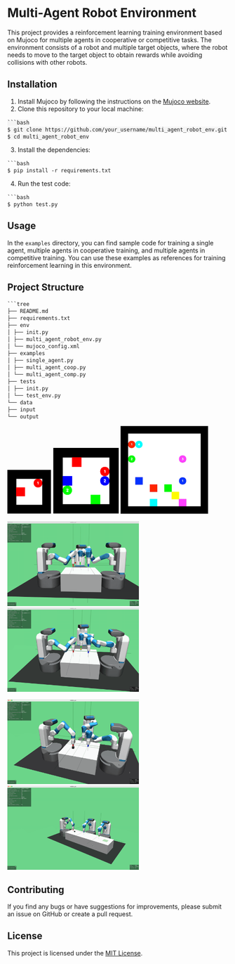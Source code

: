 # Multi-Agent Robot Environment

This project provides a reinforcement learning training environment based on Mujoco for multiple agents in cooperative or competitive tasks. The environment consists of a robot and multiple target objects, where the robot needs to move to the target object to obtain rewards while avoiding collisions with other robots.

## Installation

1. Install Mujoco by following the instructions on the [Mujoco website](http://www.mujoco.org/).
2. Clone this repository to your local machine:
<pre><code style="background-color: #f5f5f5;">```bash
$ git clone https://github.com/your_username/multi_agent_robot_env.git
$ cd multi_agent_robot_env
</code></pre>

3. Install the dependencies:
<pre><code>```bash
$ pip install -r requirements.txt
</code></pre>

4. Run the test code:
<pre><code>```bash
$ python test.py
</code></pre>

## Usage

In the `examples` directory, you can find sample code for training a single agent, multiple agents in cooperative training, and multiple agents in competitive training. You can use these examples as references for training reinforcement learning in this environment.

## Project Structure
<pre><code>```tree
├── README.md
├── requirements.txt
├── env
│ ├── init.py
│ ├── multi_agent_robot_env.py
│ └── mujoco_config.xml
├── examples
│ ├── single_agent.py
│ ├── multi_agent_coop.py
│ └── multi_agent_comp.py
├── tests
│ ├── init.py
│ └── test_env.py
└── data
├── input
└── output
</code></pre>


<img src="images/go_orderly_1.png" alt="Example GIF" width="100"/> <img src="images/go_orderly_3.png" alt="Example GIF" width="150"/> <img src="images/go_orderly_5.gif" alt="Example GIF" width="200"/>

<img src="images/multi_agent_reach.gif" alt="Example GIF" width="300"/> <img src="images/multi_agent_joint_reach.gif" alt="Example GIF" width="300"/>

<img src="images/multi_agent_pick.gif" alt="Example GIF" width="300"/> <img src="images/multi_agent_push_and_pick.gif" alt="Example GIF" width="300"/>

## Contributing

If you find any bugs or have suggestions for improvements, please submit an issue on GitHub or create a pull request.

## License

This project is licensed under the [MIT License](LICENSE).
